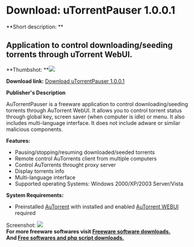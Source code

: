 # Download: uTorrentPauser 1.0.0.1

**Short description: **

## Application to control downloading/seeding torrents through uTorrent WebUI.

  
**Thumbshot: **![](http://www.freewarefiles.com/screenshot/utorrentpauser_md.jpg)   
  
**Download link:** [Download uTorrentPauser 1.0.0.1](http://freesoftwares.boysofts.com/UTorrentPauser_program_43058.html)  
  

**Publisher's Description**  
  

AuTorrentPauser is a freeware application to control downloading/seeding
torrents through AuTorrent WebUI. It allows you to control torrent status
through global key, screen saver (when computer is idle) or menu. It also
includes multi-language interface. It does not include adware or similar
malicious components.

**Features:**

  * Pausing/stopping/resuming downloaded/seeded torrents 
  * Remote control AuTorrents client from multiple computers 
  * Control AuTorrents throught proxy server 
  * Display torrents info 
  * Multi-language interface 
  * Supported operating Systems: Windows 2000/XP/2003 Server/Vista 

**System Requirements:**

  * Preinstalled [AuTorrent](http://www.freewarefiles.com/UTorrent-RC_program_15702.html) with installed and enabled [AuTorrent WEBUI](http://www.freewarefiles.com/Torrent-WebUI-Beta_program_34590.html) required 

  
  
Screenshot: ![](http://www.freewarefiles.com/screenshot/utorrentpauser.jpg)  
**For more freeware softwares visit [Freeware software downloads.](http://freesoftwares.boysofts.com/)**   
**And [Free softwares and php script downloads.](http://www.boysofts.com/)**

